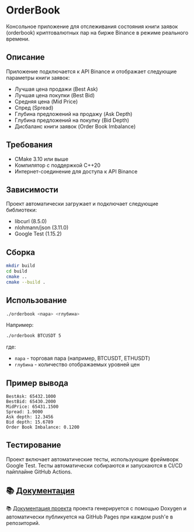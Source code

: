 # OrderBook

Консольное приложение для отслеживания состояния книги заявок (orderbook) криптовалютных пар на бирже Binance в режиме реального времени.

## Описание

Приложение подключается к API Binance и отображает следующие параметры книги заявок:
- Лучшая цена продажи (Best Ask)
- Лучшая цена покупки (Best Bid)
- Средняя цена (Mid Price)
- Спред (Spread)
- Глубина предложений на продажу (Ask Depth)
- Глубина предложений на покупку (Bid Depth)
- Дисбаланс книги заявок (Order Book Imbalance)

## Требования

- CMake 3.10 или выше
- Компилятор с поддержкой C++20
- Интернет-соединение для доступа к API Binance

## Зависимости

Проект автоматически загружает и подключает следующие библиотеки:
- libcurl (8.5.0)
- nlohmann/json (3.11.0)
- Google Test (1.15.2)

## Сборка

```bash
mkdir build
cd build
cmake ..
cmake --build .
```

## Использование

```bash
./orderbook <пара> <глубина>
```

Например:
```bash
./orderbook BTCUSDT 5
```

где:
- `пара` - торговая пара (например, BTCUSDT, ETHUSDT)
- `глубина` - количество отображаемых уровней цен

## Пример вывода

```
BestAsk: 65432.1000
BestBid: 65430.2000
MidPrice: 65431.1500
Spread: 1.9000
Ask depth: 12.3456
Bid depth: 15.6789
Order Book Imbalance: 0.1200
```

## Тестирование

Проект включает автоматические тесты, использующие фреймворк Google Test. Тесты автоматически собираются и запускаются в CI/CD пайплайне GitHub Actions.

## 📚 [Документация](https://lobanovpetr.github.io/orderbook/)

📚 [Документация проекта](https://lobanovpetr.github.io/orderbook/) проекта генерируется с помощью Doxygen и автоматически публикуется на GitHub Pages при каждом push'е в репозиторий.

